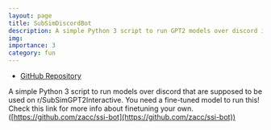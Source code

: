 ```yaml
---
layout: page
title: SubSimDiscordBot
description: A simple Python 3 script to run GPT2 models over discord in the form of a interactive chatbot
img: 
importance: 3
category: fun
---
```


- [GitHub Repository](https://github.com/kaderator2/SubSimDiscordbot)

A simple Python 3 script to run models over discord that are supposed to be used on r/SubSimGPT2Interactive. You need a fine-tuned model to run this! Check this link for more info about finetuning your own. ([https://github.com/zacc/ssi-bot](https://github.com/zacc/ssi-bot))
